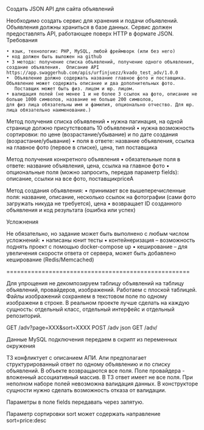 Создать JSON API для сайта объявлений

Необходимо создать сервис для хранения и подачи объявлений. Объявления должны храниться в базе данных. Сервис должен предоставлять API, работающее поверх HTTP в формате JSON. 
Требования

    • язык, технологии: PHP, MySQL, любой фреймворк (или без него)
    • код должен быть выложен на github
    • 3 метода: получение списка объявлений, получение одного объявления, создание объявления.  Описание API 
    https://app.swaggerhub.com/apis/urfinjuezz/kvado_test_adv/1.0.0
    •  Объявление должно содержать название главное фото и поставщика. Объявление может содержать описание и два дополнительных фото. 
       Поставщик может быть физ. лицом и юр. лицом. 
    • валидация полей (не менее 1 и не более 3 ссылок на фото, описание не больше 1000 символов, название не больше 200 символов, 
    для физ лица обязательны имя и фамилия, опционально отчество. Для юр. лица обязательно наименование.)

Метод получения списка объявлений
    • нужна пагинация, на одной странице должно присутствовать 10 объявлений
    • нужна возможность сортировки: по цене (возрастание/убывание) и по дате создания (возрастание/убывание)
    • поля в ответе: название объявления, ссылка на главное фото (первое в списке), цена, тип поставщика

Метод получения конкретного объявления
    • обязательные поля в ответе: название объявления, цена, ссылка на главное фото
    • опциональные поля (можно запросить, передав параметр fields): описание, ссылки на все фото, поставщикpriceA

Метод создания объявления:
    • принимает все вышеперечисленные поля: название, описание, несколько ссылок на фотографии (сами фото загружать никуда не требуется), цена
    • возвращает ID созданного объявления и код результата (ошибка или успех)

Усложнения

Не обязательно, но задание может быть выполнено с любым числом усложнений:
    • написаны юнит тесты
    • контейнеризация – возможность поднять проект с помощью docker-compose up
    • кеширование – для увеличения скорости ответа от сервера, может быть добавлено кеширование (Redis/Memcached)

====================================================

Для упрощения не декомпозируем таблицу объявлений на таблицу объявлений, провайдеров, изображений. Работаем с плоской таблицей.
Файлы изображений сохраняем в текстовом поле по одному изображени в строке. В реальном проекте лучше сделать на каждую сущность:
отдельный класс, отдельный интерфейс и отдельный репозиторий. 

GET /adv?page=XXX&sort=XXXX
POST /adv  json
GET /adv/<id> 

Данные MySQL подключения передаем в скрипт из переменных окружения

ТЗ конфликтует с описанием АПИ. Апи предполагает структурированный ответ по одному объявлению и по списку объявлений. В объекте 
возвращаются все поля. Поле провайдера - вложенный ассоциативный массив. В ТЗ ответ имеет не все поля. При неполном наборе 
полей невозможна валидация данных. В конструкторе сущности нужно сделать возможность отказа от валидации.

Параметры в поле fields передавать через запятую.

Параметр сортировки sort может содержать направление  sort=price:desc 


